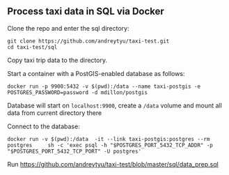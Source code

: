 ## Process taxi data in SQL via Docker

Clone the repo and enter the sql directory:

```
git clone https://github.com/andreytyu/taxi-test.git
cd taxi-test/sql
```
Copy taxi trip data to the directory.

Start a container with a PostGIS-enabled database as follows:
```
docker run -p 9900:5432 -v $(pwd):/data --name taxi-postgis -e POSTGRES_PASSWORD=password -d mdillon/postgis
```
Database will start on `localhost:9900`, create a `/data` volume and mount all data from current directory there

Connect to the database:
```
docker run -v $(pwd):/data  -it --link taxi-postgis:postgres --rm postgres     sh -c 'exec psql -h "$POSTGRES_PORT_5432_TCP_ADDR" -p "$POSTGRES_PORT_5432_TCP_PORT" -U postgres'
```

Run https://github.com/andreytyu/taxi-test/blob/master/sql/data_prep.sql